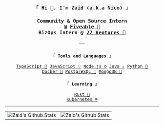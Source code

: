 <div align="center">
	<h3><samp>「 Hi 👋, I'm Zaid (a.k.a Nico) 」</samp></h3> 
</div>

<div align="center">
	<h3><samp> Community & Open Source Intern <br>@ <a href="https://fiveable.me/">Fiveable 🏦</a><br>BizOps Intern @ <a href="https://27v.vc">27 Ventures 💼</a></samp></h3>
	---
	<samp> 
		<h3><code>「 Tools and Languages 」</code></h4>
		<a href="https://www.typescriptlang.org/">TypeScript 🧰</a>
		<a href="https://www.javascript.com/">JavaScript 💡</a>
		<a href="https://nodejs.org/">Node.js ⚙️</a>
		<a href="https://www.oracle.com/java/">Java ☕</a>
		<a href="https://www.python.org/">Python 🐍</a><br>
		<a href="https://www.docker.com/">Docker 🐳</a>
		<a href="https://www.mongodb.com/">PostgreSQL 🐘</a>
		<a href="https://www.postgresql.org/">MongoDB 🍃</a>
	</samp>
	<br>
	<samp> 
		<h3><code>「 Learning 」</code></h4>
		<!--<a href="https://llvm.org/">C 💤</a>-->
		<a href="https://www.rust-lang.org/">Rust 🦀</a><br>
		<!--<a href="https://www.haskell.org/">Haskell 🧮</a>-->
		<a href="https://kubernetes.io/">Kubernetes ☸️</a>
	</samp>
	<br>
	<hr/>
		<table align="center">
				<tr>
					<td><img alt="Zaid's Github Stats" src="https://github-readme-stats.vercel.app/api/top-langs/?username=zaida04&text_color=9f9f9f&bg_color=00000000&langs_count=10&layout=compact&hide=css,html,shell,dockerfile,powershell" /></td>
					<td><img alt="Zaid's Github Stats" src="https://github-readme-stats.vercel.app/api?username=zaida04&count_private=true&text_color=9f9f9f&bg_color=00000000&hide=stars&include_all_commits=true&show_icons=true" /></td>
				</tr>
		</table>
</div>

